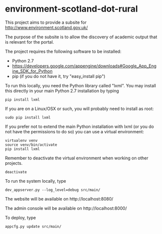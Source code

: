 environment-scotland-dot-rural
==============================

This project aims to provide a subsite for http://www.environment.scotland.gov.uk/

The purpose of the subsite is to allow the discovery of academic output that is relevant for the portal.

The project requires the following software to be installed:
  * Python 2.7
  * https://developers.google.com/appengine/downloads#Google_App_Engine_SDK_for_Python
  * pip (if you do not have it, try "easy_install pip")

To run this locally, you need the Python library called "lxml". You may install this directly in your main Python 2.7 installation by typing

    pip install lxml

If you are on a Linux/OSX or such, you will probably need to install as root:

    sudo pip install lxml

If you prefer not to extend the main Python installation with lxml (or you do not have the permissions to do so) you can use a virtual environment:

    virtualenv venv
    source venv/bin/activate
    pip install lxml

Remember to deactivate the virtual environment when working on other projects.

    deactivate

To run the system locally, type

    dev_appserver.py --log_level=debug src/main/

The website will be available on http://localhost:8080/

The admin console will be available on http://localhost:8000/

To deploy, type

    appcfg.py update src/main/



